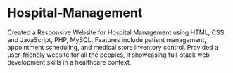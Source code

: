 # Hospital-Management
Created a Responsive Website for Hospital Management using HTML, CSS, and  JavaScript, PHP, MySQL. Features include patient management, appointment scheduling, and  medical store inventory control. Provided a user-friendly website for all the peoples, it  showcasing full-stack web development skills in a healthcare context.
